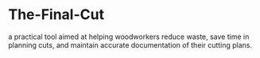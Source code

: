 # The-Final-Cut
a practical tool aimed at helping woodworkers reduce waste, save time in planning cuts, and maintain accurate documentation of their cutting plans.
